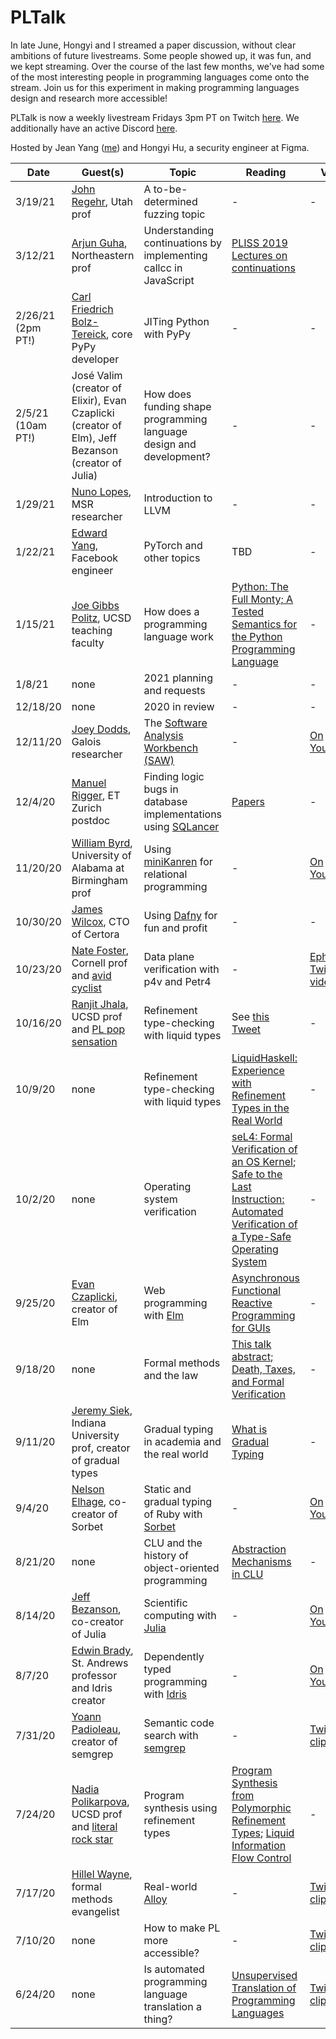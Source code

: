# PLTalk
In late June, Hongyi and I streamed a paper discussion, without clear ambitions of future livestreams. Some people showed up, it was fun, and we kept streaming. Over the course of the last few months, we've had some of the most interesting people in programming languages come onto the stream. Join us for this experiment in making programming languages design and research more accessible!

PLTalk is now a weekly livestream Fridays 3pm PT on Twitch [here](https://www.twitch.tv/jeanqasaur). We additionally have an active Discord [here](https://discord.gg/TUbZej9Pyb).

Hosted by Jean Yang ([me](https://twitter.com/jeanqasaur)) and Hongyi Hu, a security engineer at Figma.

| Date  | Guest(s) | Topic | Reading | Video |
| --- | --- | --- | --- | --- |
| 3/19/21 | [John Regehr](https://www.cs.utah.edu/~regehr/), Utah prof | A to-be-determined fuzzing topic | - | - |
| 3/12/21 | [Arjun Guha](https://ccs.neu.edu/~arjunguha/main/home/), Northeastern prof | Understanding continuations by implementing callcc in JavaScript | [PLISS 2019 Lectures on continuations](https://arjunguha.github.io/pliss2019/)
| 2/26/21 (2pm PT!) | [Carl Friedrich Bolz-Tereick](https://cfbolz.de/), core PyPy developer | JITing Python with PyPy | - | - |
| 2/5/21 (10am PT!) | José Valim (creator of Elixir), Evan Czaplicki (creator of Elm), Jeff Bezanson (creator of Julia) | How does funding shape programming language design and development? | - | - | - |
| 1/29/21 | [Nuno Lopes](http://web.ist.utl.pt/nuno.lopes/), MSR researcher | Introduction to LLVM | - | - |
| 1/22/21 | [Edward Yang](http://ezyang.com/), Facebook engineer | PyTorch and other topics | TBD | - |
| 1/15/21 | [Joe Gibbs Politz](https://jpolitz.github.io/), UCSD teaching faculty | How does a programming language work | [Python: The Full Monty; A Tested Semantics for the Python Programming Language](http://cs.brown.edu/research/plt/dl/lambda-py/) | - | - |
| 1/8/21 | none | 2021 planning and requests | - | - |
| 12/18/20 | none | 2020 in review | - | - |
| 12/11/20 | [Joey Dodds](https://galois.com/team/joey-dodds/), Galois researcher | The [Software Analysis Workbench (SAW)](https://galois.com/project/software-analysis-workbench/) | - | [On Youtube](https://www.youtube.com/watch?v=_sX6w-f0YCM&ab_channel=JeanYang) |
| 12/4/20 | [Manuel Rigger](https://www.manuelrigger.at/), ET Zurich postdoc | Finding logic bugs in database implementations using [SQLancer](https://github.com/sqlancer/sqlancer) | [Papers](https://github.com/sqlancer/sqlancer/blob/master/docs/PAPERS.md) | - |
| 11/20/20 | [William Byrd](http://webyrd.net/), University of Alabama at Birmingham prof | Using [miniKanren](http://minikanren.org/) for relational programming | - | [On Youtube](https://www.youtube.com/watch?v=_kccq0U8SHg&ab_channel=JeanYang) |
| 10/30/20 | [James Wilcox](https://jamesrwilcox.com/), CTO of Certora | Using [Dafny](https://www.microsoft.com/en-us/research/project/dafny-a-language-and-program-verifier-for-functional-correctness/) for fun and profit | - | - |
| 10/23/20  | [Nate Foster](https://www.cs.cornell.edu/~jnfoster/), Cornell prof and [avid cyclist](https://twitter.com/natefoster/status/1310692537364029441) | Data plane verification with p4v and Petr4 | - | [Ephemeral Twitch video](https://www.twitch.tv/videos/779679486) |
| 10/16/20  | [Ranjit Jhala](https://ranjitjhala.github.io/), UCSD prof and [PL pop sensation](https://www.youtube.com/watch?v=05L0hOw2yVs&ab_channel=KarlKoscher) | Refinement type-checking with liquid types | See [this Tweet](https://twitter.com/RanjitJhala/status/1316946237128691712) | - |
| 10/9/20  | none | Refinement type-checking with liquid types | [LiquidHaskell: Experience with Refinement Types in the Real World](http://goto.ucsd.edu/~nvazou/real_world_liquid.pdf) | - |
| 10/2/20  | none | Operating system verification | [seL4: Formal Verification of an OS Kernel](http://web1.cs.columbia.edu/~junfeng/09fa-e6998/papers/sel4.pdf); [Safe to the Last Instruction: Automated Verification of a Type-Safe Operating System](https://www.cs.cmu.edu/~jyang2/papers/pldi117-yang.pdf) | - |
| 9/25/20 | [Evan Czaplicki](https://twitter.com/evancz?lang=en), creator of Elm | Web programming with [Elm](https://elm-lang.org/) | [Asynchronous Functional Reactive Programming for GUIs](https://people.seas.harvard.edu/~chong/pubs/pldi13-elm.pdf) | - |
| 9/18/20 | none | Formal methods and the law | [This talk abstract](https://popl18.sigplan.org/details/POPL-2018-papers/3/Formal-Methods-and-the-Law); [Death, Taxes, and Formal Verification](https://justinh.su/files/papers/taxes.pdf) | - |
| 9/11/20 | [Jeremy Siek](https://wphomes.soic.indiana.edu/jsiek/), Indiana University prof, creator of gradual types | Gradual typing in academia and the real world | [What is Gradual Typing](https://wphomes.soic.indiana.edu/jsiek/what-is-gradual-typing/) | - |
| 9/4/20 | [Nelson Elhage](https://nelhage.com/), co-creator of Sorbet | Static and gradual typing of Ruby with [Sorbet](https://sorbet.org/) | - | [On Youtube](https://youtu.be/AEpNh2ZecJo) |
| 8/21/20 | none | CLU and the history of object-oriented programming | [Abstraction Mechanisms in CLU](https://web.eecs.umich.edu/~weimerw/2011-6610/reading/liskov-clu-abstraction.pdf) | - |
| 8/14/20 | [Jeff Bezanson](https://twitter.com/jeffbezanson?lang=en), co-creator of Julia | Scientific computing with [Julia](https://julialang.org/) | - | [On Youtube](https://www.youtube.com/watch?v=W6I1zQ16_44&ab_channel=JeanYang) |
| 8/7/20 | [Edwin Brady](https://edwinb.wordpress.com/), St. Andrews professor and Idris creator | Dependently typed programming with [Idris](https://www.idris-lang.org/) | - | [On Youtube](https://www.youtube.com/watch?v=Umq4Ic76qA0&t=2s&ab_channel=JeanYang) |
| 7/31/20 | [Yoann Padioleau](https://www.linkedin.com/in/yoann-padioleau-6379268/), creator of semgrep | Semantic code search with [semgrep](https://semgrep.dev/) | - | [Twitch clip](https://www.twitch.tv/videos/704349828) |
| 7/24/20 | [Nadia Polikarpova](https://cseweb.ucsd.edu/~npolikarpova/), UCSD prof and [literal rock star](https://www.youtube.com/watch?v=VIwSn8bC3uM&ab_channel=KarlKoscher) | Program synthesis using refinement types | [Program Synthesis from Polymorphic Refinement Types](https://cseweb.ucsd.edu/~npolikarpova/publications/pldi16.pdf); [Liquid Information Flow Control](https://cseweb.ucsd.edu/~npolikarpova/publications/icfp20-lifty.pdf) | - |
| 7/17/20 | [Hillel Wayne](https://www.hillelwayne.com/), formal methods evangelist | Real-world [Alloy](https://alloytools.org/) | - | [Twitch clip](https://www.twitch.tv/videos/696423094) |
| 7/10/20 | none | How to make PL more accessible? | - | [Twitch clip](https://www.twitch.tv/videos/683683644) |
| 6/24/20 | none | Is automated programming language translation a thing? | [Unsupervised Translation of Programming Languages](https://arxiv.org/abs/2006.03511) | [Twitch clip](https://www.twitch.tv/videos/664354222) |
